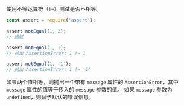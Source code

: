 <!-- YAML
added: v0.1.21
-->

使用不等运算符（`!=`）测试是否不相等。

```js
const assert = require('assert');

assert.notEqual(1, 2);
// 通过

assert.notEqual(1, 1);
// 抛出 AssertionError: 1 != 1

assert.notEqual(1, '1');
// 抛出 AssertionError: 1 != '1'
```

如果两个值相等，则抛出一个带有 `message` 属性的 `AssertionError`，其中 `message` 属性的值等于传入的 `message` 参数的值。
如果 `message` 参数为 `undefined`，则赋予默认的错误信息。

